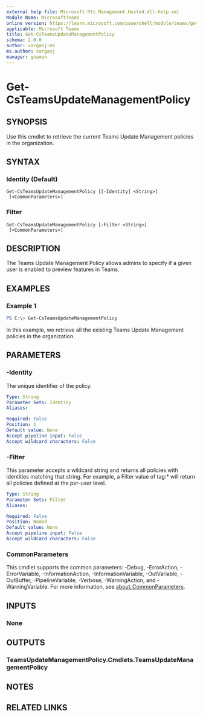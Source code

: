 ```yaml
---
external help file: Microsoft.Rtc.Management.Hosted.dll-help.xml
Module Name: MicrosoftTeams
online version: https://learn.microsoft.com/powershell/module/teams/get-csteamsupdatemanagementpolicy
applicable: Microsoft Teams
title: Get-CsTeamsUpdateManagementPolicy
schema: 2.0.0
author: vargasj-ms
ms.author: vargasj
manager: gnamun
---
```


# Get-CsTeamsUpdateManagementPolicy

## SYNOPSIS
Use this cmdlet to retrieve the current Teams Update Management policies in the organization.

## SYNTAX

### Identity (Default)
```
Get-CsTeamsUpdateManagementPolicy [[-Identity] <String>]
 [<CommonParameters>]
```

### Filter
```
Get-CsTeamsUpdateManagementPolicy [-Filter <String>]
 [<CommonParameters>]
```

## DESCRIPTION
The Teams Update Management Policy allows admins to specify if a given user is enabled to preview features in Teams.

## EXAMPLES

### Example 1
```powershell
PS C:\> Get-CsTeamsUpdateManagementPolicy
```

In this example, we retrieve all the existing Teams Update Management policies in the organization.

## PARAMETERS

### -Identity
The unique identifier of the policy.

```yaml
Type: String
Parameter Sets: Identity
Aliases:

Required: False
Position: 1
Default value: None
Accept pipeline input: False
Accept wildcard characters: False
```

### -Filter
This parameter accepts a wildcard string and returns all policies with identities matching that string. For example, a Filter value of tag:* will return all policies defined at the per-user level.

```yaml
Type: String
Parameter Sets: Filter
Aliases:

Required: False
Position: Named
Default value: None
Accept pipeline input: False
Accept wildcard characters: False
```

### CommonParameters
This cmdlet supports the common parameters: -Debug, -ErrorAction, -ErrorVariable, -InformationAction, -InformationVariable, -OutVariable, -OutBuffer, -PipelineVariable, -Verbose, -WarningAction, and -WarningVariable. For more information, see [about_CommonParameters](http://go.microsoft.com/fwlink/?LinkID=113216).

## INPUTS

### None

## OUTPUTS

### TeamsUpdateManagementPolicy.Cmdlets.TeamsUpdateManagementPolicy

## NOTES

## RELATED LINKS
